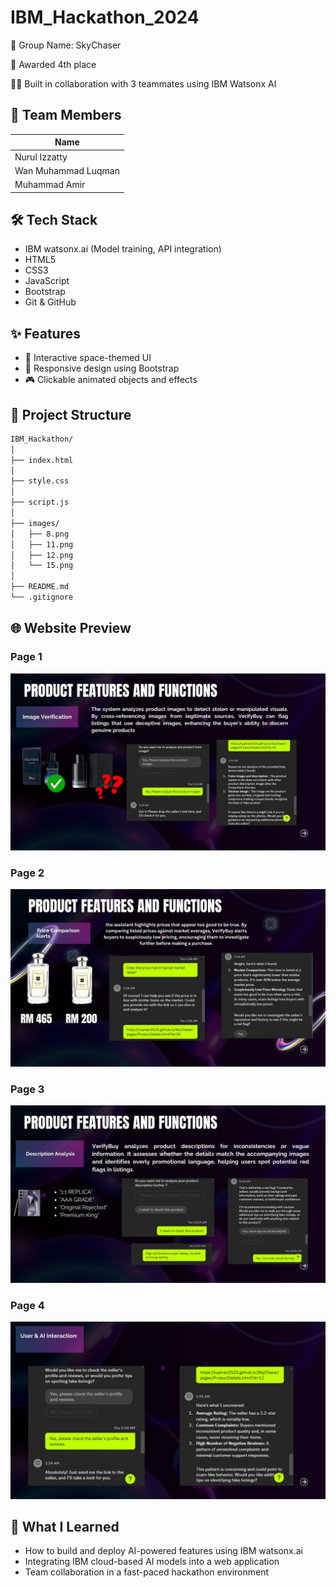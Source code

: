 # IBM_Hackathon_2024

🧠 Group Name: SkyChaser

🥈 Awarded 4th place

👨‍💻 Built in collaboration with 3 teammates using IBM Watsonx AI
  
## 👥 Team Members
| Name                               
| ---------------------------------- 
| Nurul Izzatty
| Wan Muhammad Luqman                   
| Muhammad Amir     

## 🛠️ Tech Stack

- IBM watsonx.ai (Model training, API integration)
-  HTML5
- CSS3
- JavaScript
- Bootstrap
- Git & GitHub

## ✨ Features
- 🚀 Interactive space-themed UI
- 🌌 Responsive design using Bootstrap
- 🎮 Clickable animated objects and effects

## 📂 Project Structure

```bash
IBM_Hackathon/
│
├── index.html
│
├── style.css
│
├── script.js
│
├── images/                             
│   ├── 8.png
│   ├── 11.png
│   ├── 12.png
│   └── 15.png
│
├── README.md
└── .gitignore

```

## 🌐 Website Preview

### Page 1
![Preview 1](images/8.jpg)

### Page 2
![Preview 2](images/11.jpg)

### Page 3
![Preview 3](images/12.jpg)

### Page 4
![Preview 4](images/15.jpg)

## 🧠 What I Learned

- How to build and deploy AI-powered features using IBM watsonx.ai
- Integrating IBM cloud-based AI models into a web application
- Team collaboration in a fast-paced hackathon environment
